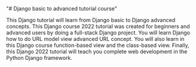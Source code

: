 "# Django basic to advanced tutorial course" 

This Django tutorial will learn from Django basic to Django advanced concepts. This Django course 2022 tutorial was created for beginners and advanced users by doing a full-stack Django project. You will learn Django how to do URL model view advanced URL concept. You will also learn in this Django course function-based view and the class-based view. Finally, this Django 2022 tutorial will teach you complete web development in the Python Django framework. 

